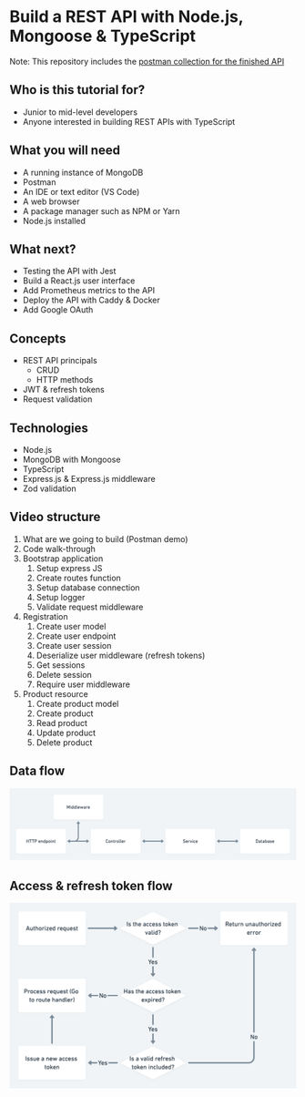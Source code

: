 # Build a REST API with Node.js, Mongoose & TypeScript

Note: This repository includes the [postman collection for the finished API](postman_collection.json)

## Who is this tutorial for?
* Junior to mid-level developers
* Anyone interested in building REST APIs with TypeScript

## What you will need
* A running instance of MongoDB
* Postman
* An IDE or text editor (VS Code)
* A web browser
* A package manager such as NPM or Yarn
* Node.js installed

## What next?
* Testing the API with Jest
* Build a React.js user interface
* Add Prometheus metrics to the API
* Deploy the API with Caddy & Docker
* Add Google OAuth

## Concepts
* REST API principals
    * CRUD
    * HTTP methods
* JWT & refresh tokens
* Request validation
## Technologies
* Node.js
* MongoDB with Mongoose
* TypeScript
* Express.js & Express.js middleware
* Zod validation

## Video structure
1. What are we going to build (Postman demo)
2. Code walk-through
3. Bootstrap application
   1. Setup express JS
   2. Create routes function
   3. Setup database connection
   4. Setup logger
   5. Validate request middleware
4. Registration
   1. Create user model
   2. Create user endpoint
   3. Create user session
   4. Deserialize user middleware (refresh tokens)
   5. Get sessions
   6. Delete session
   7. Require user middleware
5. Product resource
   1. Create product model
   2. Create product
   3. Read product
   4. Update product
   5. Delete product




## Data flow
![](./diagrams/data-flow.png)


## Access & refresh token flow
![](./diagrams/refresh-token-flow.png)
 